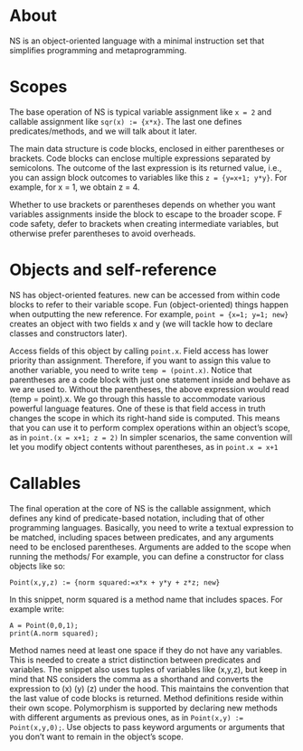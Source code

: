 # About
NS is an object-oriented language with a minimal instruction set that simplifies programming and metaprogramming.

# Scopes
The base operation of NS is typical variable assignment like `x = 2` and callable assignment like `sqr(x) := {x*x}`. The last one defines predicates/methods, and we will talk about it later.

The main data structure is code blocks, enclosed in either parentheses or brackets. Code blocks can enclose multiple expressions separated by semicolons. The outcome of the last expression is its returned value, i.e., you can assign block outcomes to variables like this `z = {y=x+1; y*y}`. For example, for x = 1, we obtain z = 4. 

Whether to use brackets or parentheses depends on whether you want variables assignments inside the block to escape to the broader scope. F code safety, defer to brackets when creating intermediate variables, but otherwise prefer parentheses to avoid overheads.

# Objects and self-reference
NS has object-oriented features. new can be accessed from within code blocks to refer to their variable scope. Fun (object-oriented) things happen when outputting the new reference. For example, `point = {x=1; y=1; new}` creates an object with two fields x and y (we will tackle how to declare classes and constructors later).

Access fields of this object by calling `point.x`. Field access has lower priority than assignment. Therefore, if you want to assign this value to another variable, you need to write `temp = (point.x)`.
Notice that parentheses are a code block with just one statement inside and behave as we are used to. Without the parentheses, the above expression would read (temp = point).x. We go through this hassle to accommodate various powerful language features. One of these is that field access in  truth changes the scope in which its right-hand side is computed. This means that you can use it to perform complex operations within an object’s scope, as in `point.(x = x+1; z = 2)`
In simpler scenarios, the same convention will let you modify object contents without parentheses, as in `point.x = x+1`

# Callables
The final operation at the core of NS is the callable assignment, which defines any kind of predicate-based notation, including that of other programming languages. Basically, you need to write a textual expression to be matched, including spaces between predicates, and any arguments need to be enclosed parentheses. Arguments are added to the scope when running the methods/ For example, you can define a constructor for class objects like so: 

```
Point(x,y,z) := {norm squared:=x*x + y*y + z*z; new}
```

In this snippet, norm squared is a method name that includes spaces. For example write:

```
A = Point(0,0,1);
print(A.norm squared);
```

Method names need at least one space if they do not have any variables. This is needed to create a strict distinction between predicates and variables. The snippet also uses tuples of variables like (x,y,z), but keep in mind that NS considers the comma as a shorthand and converts the expression to (x) (y) (z) under the hood. This maintains the convention that the last value of code blocks is returned. Method definitions reside within their own scope.
Polymorphism is supported by declaring new methods with different arguments as previous ones, as in `Point(x,y) := Point(x,y,0);`. Use objects to pass keyword arguments or arguments that you don’t want to remain in the object’s scope.

